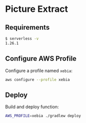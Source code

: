 # Picture Extract

## Requirements

```bash
$ serverless -v
1.26.1
```

## Configure AWS Profile

Configure a profile named `xebia`:
```bash
aws configure --profile xebia
```

## Deploy

Build and deploy function:
```bash
AWS_PROFILE=xebia ./gradlew deploy
```
